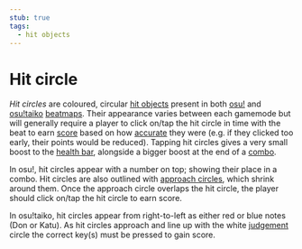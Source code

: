 ```yaml
---
stub: true
tags:
  - hit objects
---
```


# Hit circle

*Hit circles* are coloured, circular [hit objects](/wiki/Hit_object) present in both [osu!](/wiki/Game_mode/osu!) and [osu!taiko](/wiki/Game_mode/osu!taiko) [beatmaps](/wiki/Beatmap). Their appearance varies between each gamemode but will generally require a player to click on/tap the hit circle in time with the beat to earn [score](/wiki/Gameplay/Score) based on how [accurate](/wiki/Gameplay/Accuracy) they were (e.g. if they clicked too early, their points would be reduced). Tapping hit circles gives a very small boost to the [health bar](/wiki/Client/Interface/Health_bar), alongside a bigger boost at the end of a [combo](/wiki/Beatmapping/Combo).

In osu!, hit circles appear with a number on top; showing their place in a combo. Hit circles are also outlined with [approach circles](/wiki/Hit_object/Approach_circle), which shrink around them. Once the approach circle overlaps the hit circle, the player should click on/tap the hit circle to earn score.

In osu!taiko, hit circles appear from right-to-left as either red or blue notes (Don or Katu). As hit circles approach and line up with the white [judgement](/wiki/Gameplay/Judgement) circle the correct key(s) must be pressed to gain score.

<!-- TODO: Include Skinnable Property-->

<!-- TODO: Add links and images-->
